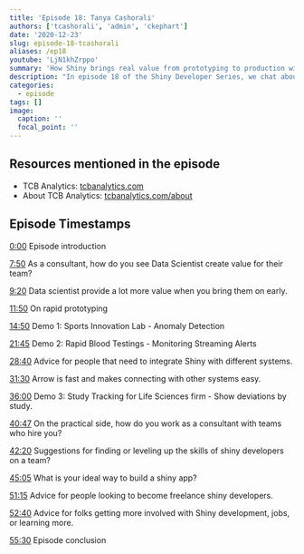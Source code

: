```yaml
---
title: 'Episode 18: Tanya Cashorali'
authors: ['tcashorali', 'admin', 'ckephart']
date: '2020-12-23'
slug: episode-18-tcashorali
aliases: /ep18
youtube: 'LjN1khZrppo' 
summary: 'How Shiny brings real value from prototyping to production with Tanya Cashorali!'
description: "In episode 18 of the Shiny Developer Series, we chat about how Shiny has brought significant value to projects of all scales with the founder of TCB Analytics Tanya Cashorali!  You will see hands-on demonstrations of applications Tanya built to achieve rapid prototypes and production-level dashboards ready for customers across a wide range of industries. We also hear Tanya's advice on development techniques and which skills she recommends developers level up with. I hope you enjoy this excellent episode!"
categories:
  - episode
tags: []
image:
  caption: ''
  focal_point: ''
---
```


## Resources mentioned in the episode

* TCB Analytics: [tcbanalytics.com](https://tcbanalytics.com/)
* About TCB Analytics: [tcbanalytics.com/about](https://tcbanalytics.com/about/)

## Episode Timestamps

[0:00](https://www.youtube.com/watch?v=LjN1khZrppo&t=0m0s) Episode introduction

[7:50](https://www.youtube.com/watch?v=LjN1khZrppo&t=7m50s) As a consultant, how do you see Data Scientist create value for their team?

[9:20](https://www.youtube.com/watch?v=LjN1khZrppo&t=9m20s) Data scientist provide a lot more value when you bring them on early.

[11:50](https://www.youtube.com/watch?v=LjN1khZrppo&t=11m50s) On rapid prototyping

[14:50](https://www.youtube.com/watch?v=LjN1khZrppo&t=14m50s) Demo 1: Sports Innovation Lab - Anomaly Detection

[21:45](https://www.youtube.com/watch?v=LjN1khZrppo&t=21m45s) Demo 2: Rapid Blood Testings - Monitoring Streaming Alerts

[28:40](https://www.youtube.com/watch?v=LjN1khZrppo&t=28m40s) Advice for people that need to integrate Shiny with different systems. 

[31:30](https://www.youtube.com/watch?v=LjN1khZrppo&t=31m30s) Arrow is fast and makes connecting with other systems easy.

[36:00](https://www.youtube.com/watch?v=LjN1khZrppo&t=36m0s) Demo 3: Study Tracking for Life Sciences firm - Show deviations by study.

[40:47](https://www.youtube.com/watch?v=LjN1khZrppo&t=40m47s) On the practical side, how do you work as a consultant with teams who hire you?

[42:20](https://www.youtube.com/watch?v=LjN1khZrppo&t=42m20s) Suggestions for finding or leveling up the skills of shiny developers on a team?

[45:05](https://www.youtube.com/watch?v=LjN1khZrppo&t=45m05s) What is your ideal way to build a shiny app?

[51:15](https://www.youtube.com/watch?v=LjN1khZrppo&t=51m15s) Advice for people looking to become freelance shiny developers.

[52:40](https://www.youtube.com/watch?v=LjN1khZrppo&t=52m40s) Advice for folks getting more involved with Shiny development, jobs, or learning more.

[55:30](https://www.youtube.com/watch?v=LjN1khZrppo&t=55m30s) Episode conclusion
